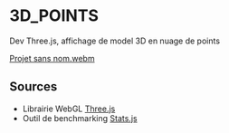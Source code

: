 # 3D_POINTS
Dev Three.js, affichage de model 3D en nuage de points

 [Projet sans nom.webm](https://user-images.githubusercontent.com/34337152/218484636-1ccac48c-8c87-4199-ae4a-5bd5cc012769.webm)

## Sources
 - Librairie WebGL [Three.js](https://threejs.org/docs/index.html#manual/en/introduction/Installation)
 - Outil de benchmarking [Stats.js](https://github.com/mrdoob/stats.js/)
 
 
 
